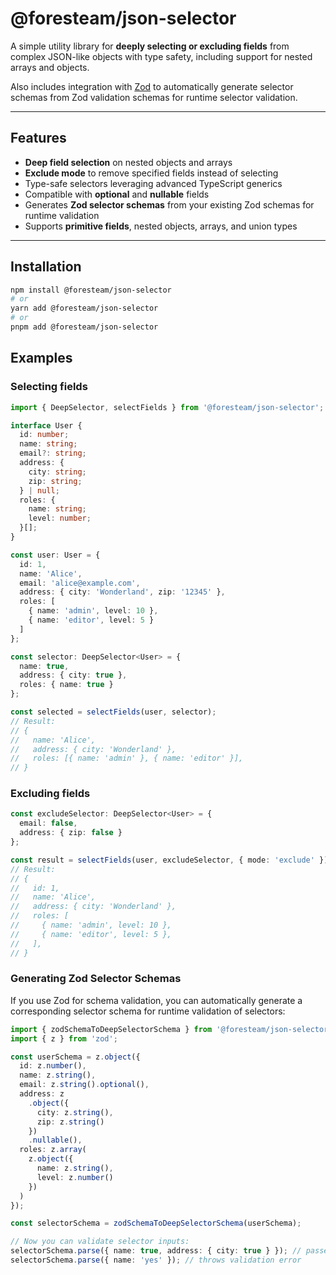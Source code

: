 # @foresteam/json-selector

A simple utility library for **deeply selecting or excluding fields** from complex JSON-like objects with type safety, including support for nested arrays and objects.

Also includes integration with [Zod](https://github.com/colinhacks/zod) to automatically generate selector schemas from Zod validation schemas for runtime selector validation.

---

## Features

- **Deep field selection** on nested objects and arrays
- **Exclude mode** to remove specified fields instead of selecting
- Type-safe selectors leveraging advanced TypeScript generics
- Compatible with **optional** and **nullable** fields
- Generates **Zod selector schemas** from your existing Zod schemas for runtime validation
- Supports **primitive fields**, nested objects, arrays, and union types

---

## Installation

```sh
npm install @foresteam/json-selector
# or
yarn add @foresteam/json-selector
# or
pnpm add @foresteam/json-selector
```

## Examples

### Selecting fields

```typescript
import { DeepSelector, selectFields } from '@foresteam/json-selector';

interface User {
  id: number;
  name: string;
  email?: string;
  address: {
    city: string;
    zip: string;
  } | null;
  roles: {
    name: string;
    level: number;
  }[];
}

const user: User = {
  id: 1,
  name: 'Alice',
  email: 'alice@example.com',
  address: { city: 'Wonderland', zip: '12345' },
  roles: [
    { name: 'admin', level: 10 },
    { name: 'editor', level: 5 }
  ]
};

const selector: DeepSelector<User> = {
  name: true,
  address: { city: true },
  roles: { name: true }
};

const selected = selectFields(user, selector);
// Result:
// {
//   name: 'Alice',
//   address: { city: 'Wonderland' },
//   roles: [{ name: 'admin' }, { name: 'editor' }],
// }
```

### Excluding fields

```typescript
const excludeSelector: DeepSelector<User> = {
  email: false,
  address: { zip: false }
};

const result = selectFields(user, excludeSelector, { mode: 'exclude' });
// Result:
// {
//   id: 1,
//   name: 'Alice',
//   address: { city: 'Wonderland' },
//   roles: [
//     { name: 'admin', level: 10 },
//     { name: 'editor', level: 5 },
//   ],
// }
```

### Generating Zod Selector Schemas

If you use Zod for schema validation, you can automatically generate a corresponding selector schema for runtime validation of selectors:

```typescript
import { zodSchemaToDeepSelectorSchema } from '@foresteam/json-selector';
import { z } from 'zod';

const userSchema = z.object({
  id: z.number(),
  name: z.string(),
  email: z.string().optional(),
  address: z
    .object({
      city: z.string(),
      zip: z.string()
    })
    .nullable(),
  roles: z.array(
    z.object({
      name: z.string(),
      level: z.number()
    })
  )
});

const selectorSchema = zodSchemaToDeepSelectorSchema(userSchema);

// Now you can validate selector inputs:
selectorSchema.parse({ name: true, address: { city: true } }); // passes
selectorSchema.parse({ name: 'yes' }); // throws validation error
```

